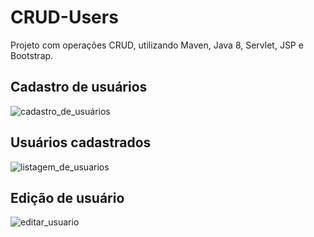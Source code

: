 # CRUD-Users
Projeto com operações CRUD, utilizando Maven, Java 8, Servlet, JSP e Bootstrap.

## Cadastro de usuários

![cadastro_de_usuários](https://user-images.githubusercontent.com/24900905/105735463-7b713980-5f12-11eb-8229-2d630affe1dc.JPG)

## Usuários cadastrados

![listagem_de_usuarios](https://user-images.githubusercontent.com/24900905/105735527-8f1ca000-5f12-11eb-8aa9-6fb72acfe119.JPG)

## Edição de usuário

![editar_usuario](https://user-images.githubusercontent.com/24900905/105735541-9348bd80-5f12-11eb-963c-9b48d7c1fa95.JPG)

